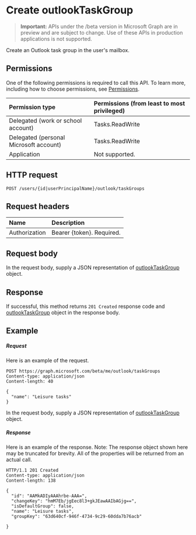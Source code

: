 # Create outlookTaskGroup

> **Important:** APIs under the /beta version in Microsoft Graph are in preview and are subject to change. Use of these APIs in production applications is not supported.

Create an Outlook task group in the user's mailbox.
## Permissions
One of the following permissions is required to call this API. To learn more, including how to choose permissions, see [Permissions](/graph/permissions_reference).

|Permission type      | Permissions (from least to most privileged)              |
|:--------------------|:---------------------------------------------------------|
|Delegated (work or school account) | Tasks.ReadWrite    |
|Delegated (personal Microsoft account) | Tasks.ReadWrite    |
|Application | Not supported. |

## HTTP request
<!-- { "blockType": "ignored" } -->
```http
POST /users/{id|userPrincipalName}/outlook/taskGroups

```
## Request headers
| Name       | Description|
|:---------------|:----------|
| Authorization  | Bearer {token}. Required. |

## Request body
In the request body, supply a JSON representation of [outlookTaskGroup](../resources/outlooktaskgroup.md) object.

## Response

If successful, this method returns `201 Created` response code and [outlookTaskGroup](../resources/outlooktaskgroup.md) object in the response body.

## Example
##### Request
Here is an example of the request.
<!-- {
  "blockType": "request",
  "name": "create_outlooktaskgroup_from_outlookuser"
}-->
```http
POST https://graph.microsoft.com/beta/me/outlook/taskGroups
Content-type: application/json
Content-length: 40

{
  "name": "Leisure tasks"
}
```
In the request body, supply a JSON representation of [outlookTaskGroup](../resources/outlooktaskgroup.md) object.
##### Response
Here is an example of the response. Note: The response object shown here may be truncated for brevity. All of the properties will be returned from an actual call.
<!-- {
  "blockType": "response",
  "truncated": true,
  "@odata.type": "microsoft.graph.outlookTaskGroup"
} -->
```http
HTTP/1.1 201 Created
Content-type: application/json
Content-length: 138

{
  "id": "AAMkADIyAAAhrbe-AAA=",
  "changeKey": "hmM7Eb/jgEec8l3+gkJEawAAIbAGjg==",
  "isDefaultGroup": false,
  "name": "Leisure tasks",
  "groupKey": "63d640cf-946f-4734-9c29-60dda7b76acb"

}
```

<!-- uuid: 8fcb5dbc-d5aa-4681-8e31-b001d5168d79
2015-10-25 14:57:30 UTC -->
<!-- {
  "type": "#page.annotation",
  "description": "Create outlookTaskGroup",
  "keywords": "",
  "section": "documentation",
  "tocPath": ""
}-->